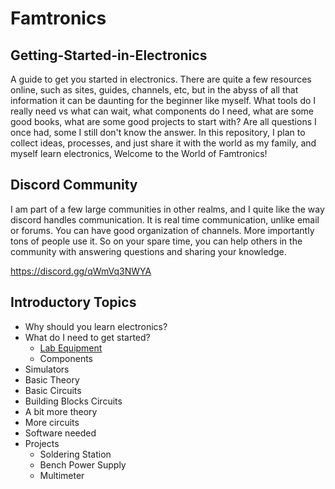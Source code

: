 # Famtronics

## Getting-Started-in-Electronics

A guide to get you started in electronics. There are quite a few resources online, such as sites, guides, channels, etc, but in the abyss of all that information it can be daunting for the beginner like myself. What tools do I really need vs what can wait, what components do I need, what are some good books, what are some good projects to start with? Are all questions I once had, some I still don't know the answer. In this repository, I plan to collect ideas, processes, and just share it with the world as my family, and myself learn electronics, Welcome to the World of Famtronics!

## Discord Community

I am part of a few large communities in other realms, and I quite like the way discord handles communication. It is real time communication, unlike email or forums. You can have good organization of channels. More importantly tons of people use it. So on your spare time, you can help others in the community with answering questions and sharing your knowledge.

https://discord.gg/qWmVq3NWYA

## Introductory Topics

- Why should you learn electronics?
- What do I need to get started?
  - [Lab Equipment](./docs/start/lab-equipment.md)
  - Components
- Simulators
- Basic Theory
- Basic Circuits
- Building Blocks Circuits
- A bit more theory
- More circuits
- Software needed
- Projects
  - Soldering Station
  - Bench Power Supply
  - Multimeter
